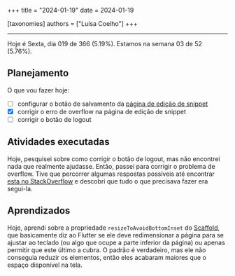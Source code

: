 +++
title = "2024-01-19"
date = 2024-01-19

[taxonomies]
authors = ["Luísa Coelho"]
+++

---

Hoje é Sexta, dia 019 de 366 (5.19%). Estamos na semana 03 de 52 (5.76%).

## Planejamento

O que vou fazer hoje:

- [ ] configurar o botão de salvamento da [página de edição de snippet](https://github.com/OmnicodeSolutions/luisa_drf_flutter_client/blob/main/lib/edit_snippet.dart)
- [x] corrigir o erro de overflow na página de edição de snippet
- [ ] corrigir o botão de logout

## Atividades executadas

Hoje, pesquisei sobre como corrigir o botão de logout, mas não encontrei nada que realmente ajudasse. Então, passei para corrigir o problema de overflow. Tive que percorrer algumas respostas possíveis até encontrar [esta no StackOverflow](https://stackoverflow.com/a/70612950/6618622) e descobri que tudo o que precisava fazer era segui-la.

## Aprendizados

Hoje, aprendi sobre a propriedade `resizeToAvoidBottomInset` do [Scaffold](https://api.flutter.dev/flutter/material/Scaffold-class.html), que basicamente diz ao Flutter se ele deve redimensionar a página para se ajustar ao teclado (ou algo que ocupe a parte inferior da página) ou apenas permitir que este último a cubra. O padrão é verdadeiro, mas ele não conseguia reduzir os elementos, então eles acabaram maiores que o espaço disponível na tela.

